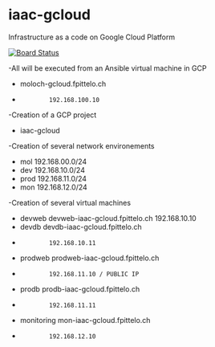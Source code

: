 # iaac-gcloud
Infrastructure as a code on Google Cloud Platform

[![Board Status](https://dev.azure.com/fpittelodevops/68bebcdf-c7f5-4e9a-aaaa-997b9b1c408c/1f813d3f-b365-49ec-a0a9-4e947e667dd8/_apis/work/boardbadge/84868457-8361-4ab7-93c6-c5da4a6446f2)](https://dev.azure.com/fpittelodevops/68bebcdf-c7f5-4e9a-aaaa-997b9b1c408c/_boards/board/t/1f813d3f-b365-49ec-a0a9-4e947e667dd8/Microsoft.RequirementCategory/)

-All will be executed from an Ansible virtual machine in GCP
  - moloch-gcloud.fpittelo.ch
  -             192.168.100.10
-Creation of a GCP project
  - iaac-gcloud

-Creation of several network environements
  - mol         192.168.00.0/24
  - dev         192.168.10.0/24
  - prod        192.168.11.0/24
  - mon         192.168.12.0/24

-Creation of several virtual machines
  - devweb      devweb-iaac-gcloud.fpittelo.ch
                192.168.10.10
  - devdb       devdb-iaac-gcloud.fpittelo.ch
  -             192.168.10.11
  - prodweb     prodweb-iaac-gcloud.fpittelo.ch
  -             192.168.11.10 / PUBLIC IP
  - prodb       prodb-iaac-gcloud.fpittelo.ch
  -             192.168.11.11
  - monitoring  mon-iaac-gcloud.fpittelo.ch
  -             192.168.12.10
